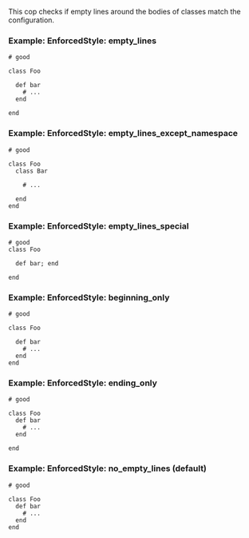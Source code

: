 This cop checks if empty lines around the bodies of classes match
the configuration.

### Example: EnforcedStyle: empty_lines
    # good

    class Foo

      def bar
        # ...
      end

    end

### Example: EnforcedStyle: empty_lines_except_namespace
    # good

    class Foo
      class Bar

        # ...

      end
    end

### Example: EnforcedStyle: empty_lines_special
    # good
    class Foo

      def bar; end

    end

### Example: EnforcedStyle: beginning_only
    # good

    class Foo

      def bar
        # ...
      end
    end

### Example: EnforcedStyle: ending_only
    # good

    class Foo
      def bar
        # ...
      end

    end

### Example: EnforcedStyle: no_empty_lines (default)
    # good

    class Foo
      def bar
        # ...
      end
    end